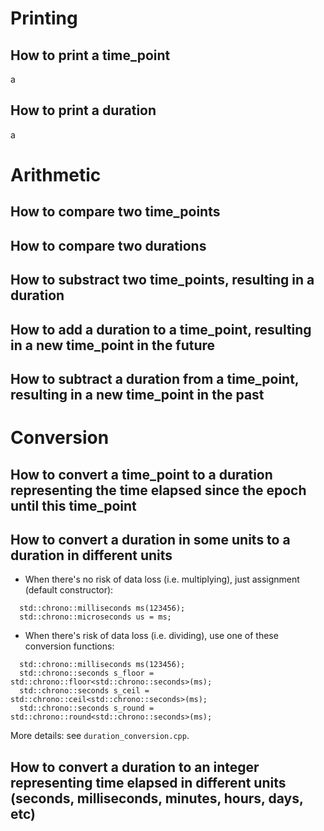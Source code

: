 # Printing

## How to print a time_point
a

## How to print a duration
a

# Arithmetic

## How to compare two time_points
## How to compare two durations
## How to substract two time_points, resulting in a duration
## How to add a duration to a time_point, resulting in a new time_point in the future
## How to subtract a duration from a time_point, resulting in a new time_point in the past


# Conversion

## How to convert a time_point to a duration representing the time elapsed since the epoch until this time_point

## How to convert a duration in some units to a duration in different units

* When there's no risk of data loss (i.e. multiplying), just assignment (default constructor):

```
  std::chrono::milliseconds ms(123456);
  std::chrono::microseconds us = ms;
```

* When there's risk of data loss (i.e. dividing), use one of these conversion functions:
```
  std::chrono::milliseconds ms(123456);
  std::chrono::seconds s_floor = std::chrono::floor<std::chrono::seconds>(ms);
  std::chrono::seconds s_ceil = std::chrono::ceil<std::chrono::seconds>(ms);
  std::chrono::seconds s_round = std::chrono::round<std::chrono::seconds>(ms);
```

More details: see `duration_conversion.cpp`.

## How to convert a duration to an integer representing time elapsed in different units (seconds, milliseconds, minutes, hours, days, etc)


